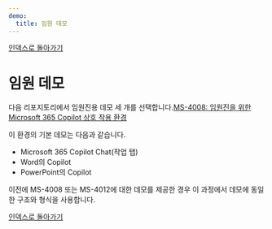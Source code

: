 ```yaml
---
demo:
  title: 임원 데모
---
```


[인덱스로 돌아가기](https://microsoftlearning.github.io/MS-4021-Copilot-Immersion-Experience/)

# 임원 데모

다음 리포지토리에서 임원진용 데모 세 개를 선택합니다.[MS-4008: 임원진을 위한 Microsoft 365 Copilot 상호 작용 환경](https://microsoftlearning.github.io/MS-4008-Microsoft-365-Copilot-Interactive-Experience-for-Executives/)

이 환경의 기본 데모는 다음과 같습니다.

- Microsoft 365 Copilot Chat(작업 탭)
- Word의 Copilot
- PowerPoint의 Copilot

이전에 MS-4008 또는 MS-4012에 대한 데모를 제공한 경우 이 과정에서 데모에 동일한 구조와 형식을 사용합니다.

[인덱스로 돌아가기](https://microsoftlearning.github.io/MS-4021-Copilot-Immersion-Experience/)
